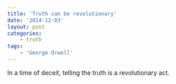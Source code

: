 ```yaml
---
title: 'Truth can be revolutionary'
date: '2014-12-03'
layout: post
categories:
    - truth
tags:
    - 'George Orwell'
---
```


In a time of deceit, telling the truth is a revolutionary act.